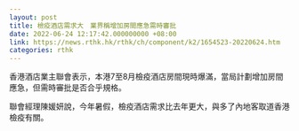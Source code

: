 ```yaml
---
layout: post
title: 檢疫酒店需求大　業界稱增加房間應急需時審批
date: 2022-06-24 12:17:42.000000000 +08:00
link: https://news.rthk.hk/rthk/ch/component/k2/1654523-20220624.htm
categories: rthk
---
```


香港酒店業主聯會表示，本港7至8月檢疫酒店房間現時爆滿，當局計劃增加房間應急，但需時審批是否合乎規格。

聯會經理陳媛妍說，今年暑假，檢疫酒店需求比去年更大，與多了內地客取道香港檢疫有關。
